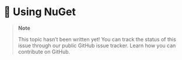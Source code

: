 # 🔧 Using NuGet

> **Note**
> 
> This topic hasn’t been written yet! You can track the status of this issue through our public GitHub issue tracker. Learn how you can contribute on GitHub.